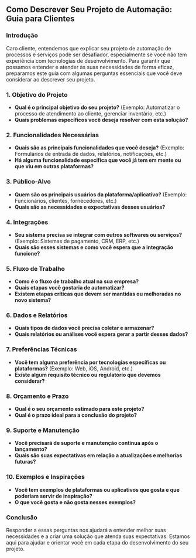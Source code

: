 ## Como Descrever Seu Projeto de Automação: Guia para Clientes

### Introdução

Caro cliente, entendemos que explicar seu projeto de automação de processos e serviços pode ser desafiador, especialmente se você não tem experiência com tecnologias de desenvolvimento. Para garantir que possamos entender e atender às suas necessidades de forma eficaz, preparamos este guia com algumas perguntas essenciais que você deve considerar ao descrever seu projeto.

### 1. Objetivo do Projeto

- **Qual é o principal objetivo do seu projeto?** (Exemplo: Automatizar o processo de atendimento ao cliente, gerenciar inventário, etc.)
- **Quais problemas específicos você deseja resolver com esta solução?**

### 2. Funcionalidades Necessárias

- **Quais são as principais funcionalidades que você deseja?** (Exemplo: Formulários de entrada de dados, relatórios, notificações, etc.)
- **Há alguma funcionalidade específica que você já tem em mente ou que viu em outras plataformas?**

### 3. Público-Alvo

- **Quem são os principais usuários da plataforma/aplicativo?** (Exemplo: Funcionários, clientes, fornecedores, etc.)
- **Quais são as necessidades e expectativas desses usuários?**

### 4. Integrações

- **Seu sistema precisa se integrar com outros softwares ou serviços?** (Exemplo: Sistemas de pagamento, CRM, ERP, etc.)
- **Quais são esses sistemas e como você espera que a integração funcione?**

### 5. Fluxo de Trabalho

- **Como é o fluxo de trabalho atual na sua empresa?**
- **Quais etapas você gostaria de automatizar?**
- **Existem etapas críticas que devem ser mantidas ou melhoradas no novo sistema?**

### 6. Dados e Relatórios

- **Quais tipos de dados você precisa coletar e armazenar?**
- **Quais relatórios ou análises você espera gerar a partir desses dados?**

### 7. Preferências Técnicas

- **Você tem alguma preferência por tecnologias específicas ou plataformas?** (Exemplo: Web, iOS, Android, etc.)
- **Existe algum requisito técnico ou regulatório que devemos considerar?**

### 8. Orçamento e Prazo

- **Qual é o seu orçamento estimado para este projeto?**
- **Qual é o prazo ideal para a conclusão do projeto?**

### 9. Suporte e Manutenção

- **Você precisará de suporte e manutenção contínua após o lançamento?**
- **Quais são suas expectativas em relação a atualizações e melhorias futuras?**

### 10. Exemplos e Inspirações

- **Você tem exemplos de plataformas ou aplicativos que gosta e que poderiam servir de inspiração?**
- **O que você gosta e não gosta nesses exemplos?**

### Conclusão

Responder a essas perguntas nos ajudará a entender melhor suas necessidades e a criar uma solução que atenda suas expectativas. Estamos aqui para ajudar e orientar você em cada etapa do desenvolvimento do seu projeto.
